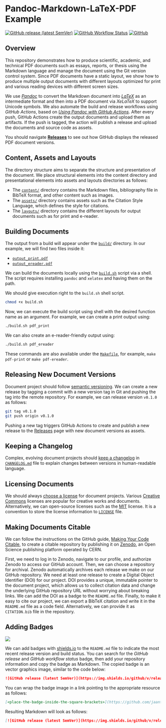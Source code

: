 # Pandoc-Markdown-LaTeX-PDF Example
[![GitHub release (latest SemVer)](https://img.shields.io/github/v/release/jaantollander/pandoc-markdown-latex-pdf-example?sort=semver)](https://github.com/jaantollander/markdown-latex-pandoc-example/releases)
[![GitHub Workflow Status](https://img.shields.io/github/workflow/status/jaantollander/pandoc-markdown-latex-pdf-example/Build)](https://github.com/jaantollander/pandoc-markdown-latex-pdf-example/actions/workflows/build.yml)
[![GitHub](https://img.shields.io/github/license/jaantollander/pandoc-markdown-latex-pdf-example)](./LICENSE)

## Overview
This repository demonstrates how to produce scientific, academic, and technical PDF documents such as essays, reports, or thesis using the Markdown language and manage the document using the Git version control system. Since PDF documents have a static layout, we show how to produce multiple output documents with different layouts optimized for print and various reading devices with different screen sizes.

We use [*Pandoc*](https://pandoc.org/) to convert the Markdown document into [*LaTeX*](https://www.latex-project.org/) as an intermediate format and then into a PDF document via *XeLaTeX* to support Unicode symbols. We also automate the build and release workflows using *GitHub Actions*, based on [*Using Pandoc with GitHub Actions*](https://github.com/pandoc/pandoc-action-example). After every push, GitHub Actions create the output documents and upload them as artifacts. If the push is tagged, the action will publish a release and upload the documents and source code as assets. 

You should navigate [**Releases**](https://github.com/jaantollander/pandoc-markdown-latex-pdf-example/releases) to see out how GitHub displays the released PDF document versions.


## Content, Assets and Layouts
The directory structure aims to separate the structure and presentation of the document. We place structural elements into the content directory and presentational elements into assets and layouts directories as follows:

- The [`content/`](./content/) directory contains the Markdown files, bibliography file in BibTeX format, and other content such as images.
- The [`assets/`](./assets/) directory contains assets such as the Citation Style Language, which defines the style for citations.
- The [`layouts/`](./layouts/) directory contains the different layouts for output documents such as for print and e-reader.


## Building Documents
The output from a build will appear under the [`build/`](./build/) directory. In our example, we will find two files inside it:

- [`output_print.pdf`](./build/output_print.pdf)
- [`output_ereader.pdf`](./build/output_ereader.pdf)

We can build the documents locally using the [`build.sh`](./build.sh) script via a shell. The script requires installing `pandoc` and `xelatex` and having them on the path.

We should give execution right to the `build.sh` shell script.

```bash
chmod +x build.sh
```

Now, we can execute the build script using shell with the desired function name as an argument. For example, we can create a print output using:

```bash
./build.sh pdf_print
```

We can also create an e-reader-friendly output using:

```bash
./build.sh pdf_ereader
```

These commands are also available under the [`Makefile`](./Makefile), for example, `make pdf-print` or `make pdf-ereader`.


## Releasing New Document Versions
Document project should follow [semantic versioning](https://semver.org/). We can create a new release by tagging a commit with a new version tag in Git and pushing the tag into the remote repository. For example, we can release version `v0.1.0` as follows:

```bash
git tag v0.1.0
git push origin v0.1.0
```

Pushing a new tag triggers GitHub Actions to create and publish a new release to the [Releases](https://github.com/jaantollander/pandoc-markdown-latex-pdf-example/releases) page with new document versions as assets.


## Keeping a Changelog
Complex, evolving document projects should [keep a changelog](https://keepachangelog.com) in [`CHANGELOG.md`](./CHANGELOG.md) file to explain changes between versions in human-readable language.


## Licensing Documents
We should always [choose a license](https://choosealicense.com/) for document projects. Various [Creative Commons](https://creativecommons.org/licenses/) licenses are popular for creative works and documents. Alternatively, we can open-source licenses such as the [MIT](https://choosealicense.com/licenses/mit/) license. It is a convention to store the license information to [`LICENSE`](./LICENSE) file.


## Making Documents Citable
We can follow the instructions on the GitHub guide, [Making Your Code Citable](https://guides.github.com/activities/citable-code/), to create a citable repository by publishing it on [Zenodo](https://zenodo.org/), an Open Science publishing platform operated by CERN. 

First, we need to log in to Zenodo, navigate to our profile, and authorize Zenodo to access our GitHub account. Then, we can choose a repository for archival. Zenodo automatically archives each release we make on our GitHub repository. We need at least one release to create a Digital Object Identifier (DOI) for our project. DOI provides a unique, immutable pointer to the document project, which allows us to collect citation data and change the underlying GitHub repository URL without worrying about breaking links. We can add the DOI as a badge to the `README.md` file. Finally, to make it easy to cite our project, we can export a BibTeX citation and write it in the `README.md` file as a code field. Alternatively, we can provide it as `CITATION.bib` file in the repository.


## Adding Badges
![](https://img.shields.io/badge/badge-message-blue)

We can add badges with [shields.io](https://shields.io/) to the `README.md` file to indicate the most recent release version and build status. You can search for the *GitHub release* and *GitHub workflow status* badge, then add your repository information and copy the badge as Markdown. The copied badge is an vector graphics image, similar to the code below:

```markdown
![GitHub release (latest SemVer)](https://img.shields.io/github/v/release/jaantollander/pandoc-markdown-latex-pdf-example?sort=semver)
```

You can wrap the badge image in a link pointing to the appropriate resource as follows:

```markdown
[<place-the-badge-inside-the-square-brackets>](https://github.com/jaantollander/markdown-latex-pandoc-example/releases)
```

Resulting Markdown will look as follows:

```markdown
[![GitHub release (latest SemVer)](https://img.shields.io/github/v/release/jaantollander/pandoc-markdown-latex-pdf-example?sort=semver)](https://github.com/jaantollander/markdown-latex-pandoc-example/releases)
```
